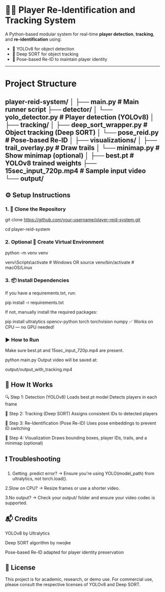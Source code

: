 # 🏃‍♂️ Player Re-Identification and Tracking System

A Python-based modular system for real-time **player detection**, **tracking**, and **re-identification** using:
- 🧠 YOLOv8 for object detection
- 🎯 Deep SORT for object tracking
- 🔁 Pose-based Re-ID to maintain player identity

---
# Project Structure
player-reid-system/
│
├── main.py                        # Main runner script
├── detector/
│   └── yolo_detector.py          # Player detection (YOLOv8)
│
├── tracking/
│   ├── deep_sort_wrapper.py      # Object tracking (Deep SORT)
│   └── pose_reid.py              # Pose-based Re-ID
│
├── visualizations/
│   ├── trail_overlay.py          # Draw trails
│   └── minimap.py                # Show minimap (optional)
│
├── best.pt                       # YOLOv8 trained weights
├── 15sec_input_720p.mp4          # Sample input video
└── output/
---

## ⚙️ Setup Instructions

### 1. 🔁 Clone the Repository

git clone https://github.com/your-username/player-reid-system.git

cd player-reid-system

### 2. Optional  🧪 Create Virtual Environment
python -m venv venv

venv\Scripts\activate  # Windows
 OR
source venv/bin/activate  # macOS/Linux

### 3. 📦 Install Dependencies
If you have a requirements.txt, run:

pip install -r requirements.txt

If not, manually install the required packages:

pip install ultralytics opencv-python torch torchvision numpy
✅ Works on CPU — no GPU needed!

### ▶️ How to Run
Make sure best.pt and 15sec_input_720p.mp4 are present.

python main.py
Output video will be saved at:

output/output_with_tracking.mp4

## 🧠 How It Works
🔍 Step 1: Detection (YOLOv8)
Loads best.pt model
Detects players in each frame

🎯 Step 2: Tracking (Deep SORT)
Assigns consistent IDs to detected players

🔁 Step 3: Re-Identification (Pose Re-ID)
Uses pose embeddings to prevent ID switching

🎨 Step 4: Visualization
Draws bounding boxes, player IDs, trails, and a minimap (optional)

## ❗ Troubleshooting
1. Getting .predict error? → Ensure you're using YOLO(model_path) from ultralytics, not torch.load().

2.Slow on CPU? → Resize frames or use a shorter video.

3.No output? → Check your output/ folder and ensure your video codec is supported.

## 📬 Credits
YOLOv8 by Ultralytics

Deep SORT algorithm by nwojke

Pose-based Re-ID adapted for player identity preservation

## 🔐 License
This project is for academic, research, or demo use. For commercial use, please consult the respective licenses of YOLOv8 and Deep SORT.



